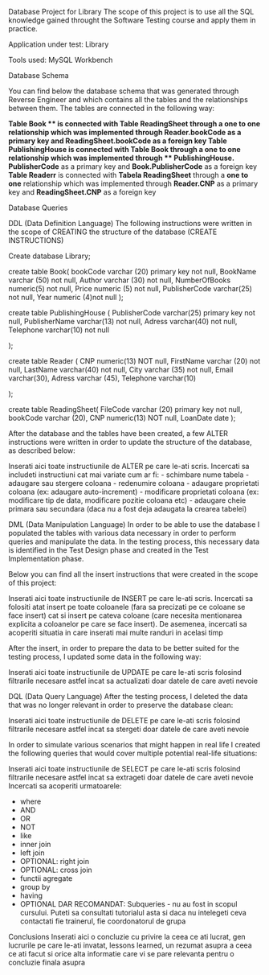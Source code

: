 Database Project for Library
The scope of this project is to use all the SQL knowledge gained throught the Software Testing course and apply them in practice.

Application under test: Library

Tools used: MySQL Workbench



Database Schema

You can find below the database schema that was generated through Reverse Engineer and which contains all the tables and the relationships between them.
The tables are connected in the following way:

**Table Book ** is connected with **Table ReadingSheet** through a **one to one** relationship which was implemented through **Reader.bookCode** as a primary key and **ReadingSheet.bookCode** as a foreign key
**Table PublishingHouse** is connected with **Table Book** through a **one to one** relationship which was implemented through ** PublishingHouse. PublisherCode** as a primary key and **Book.PublisherCode** as a foreign key
**Table Readerr** is connected with **Tabela ReadingSheet** through a **one to one** relationship which was implemented through **Reader.CNP** as a primary key and **ReadingSheet.CNP** as a foreign key

Database Queries

DDL (Data Definition Language)
The following instructions were written in the scope of CREATING the structure of the database (CREATE INSTRUCTIONS)

  Create database Library;
  
  create table Book(
  bookCode varchar (20) primary key not null,
  BookName varchar (50) not null,
  Author varchar (30) not null,
  NumberOfBooks numeric(5) not null,
  Price numeric (5) not null,
  PublisherCode varchar(25) not null,
  Year numeric (4)not null
  );
  
  create table PublishingHouse (
  PublisherCode varchar(25) primary key not null,
  PublisherName varchar(13) not null,
  Adress varchar(40) not null,
  Telephone varchar(10) not null

  );

  create table Reader (
  CNP numeric(13) NOT null,
  FirstName varchar (20) not null,
  LastName varchar(40) not null,
  City varchar (35) not null,
  Email varchar(30),
  Adress varchar (45),
  Telephone varchar(10)

  );

  create table ReadingSheet(
  FileCode varchar (20) primary key not null,
  bookCode varchar (20),
  CNP numeric(13) NOT null,
  LoanDate date 
  );


After the database and the tables have been created, a few ALTER instructions were written in order to update the structure of the database, as described below:

Inserati aici toate instructiunile de ALTER pe care le-ati scris. Incercati sa includeti instructiuni cat mai variate cum ar fi: - schimbare nume tabela - adaugare sau stergere coloana - redenumire coloana - adaugare proprietati coloana (ex: adaugare auto-increment) - modificare proprietati coloana (ex: modificare tip de data, modificare pozitie coloana etc) - adaugare cheie primara sau secundara (daca nu a fost deja adaugata la crearea tabelei)

DML (Data Manipulation Language)
In order to be able to use the database I populated the tables with various data necessary in order to perform queries and manipulate the data. In the testing process, this necessary data is identified in the Test Design phase and created in the Test Implementation phase.

Below you can find all the insert instructions that were created in the scope of this project:

Inserati aici toate instructiunile de INSERT pe care le-ati scris. Incercati sa folositi atat insert pe toate coloanele (fara sa precizati pe ce coloane se face insert) cat si insert pe cateva coloane (care necesita mentionarea explicita a coloanelor pe care se face insert). De asemenea, incercati sa acoperiti situatia in care inserati mai multe randuri in acelasi timp

After the insert, in order to prepare the data to be better suited for the testing process, I updated some data in the following way:

Inserati aici toate instructiunile de UPDATE pe care le-ati scris folosind filtrarile necesare astfel incat sa actualizati doar datele de care aveti nevoie

DQL (Data Query Language)
After the testing process, I deleted the data that was no longer relevant in order to preserve the database clean:

Inserati aici toate instructiunile de DELETE pe care le-ati scris folosind filtrarile necesare astfel incat sa stergeti doar datele de care aveti nevoie

In order to simulate various scenarios that might happen in real life I created the following queries that would cover multiple potential real-life situations:

Inserati aici toate instructiunile de SELECT pe care le-ati scris folosind filtrarile necesare astfel incat sa extrageti doar datele de care aveti nevoie Incercati sa acoperiti urmatoarele:
- where
- AND
- OR
- NOT
- like
- inner join
- left join
- OPTIONAL: right join
- OPTIONAL: cross join
- functii agregate
- group by
- having
- OPTIONAL DAR RECOMANDAT: Subqueries - nu au fost in scopul cursului. Puteti sa consultati tutorialul asta si daca nu intelegeti ceva contactati fie trainerul, fie coordonatorul de grupa

Conclusions
Inserati aici o concluzie cu privire la ceea ce ati lucrat, gen lucrurile pe care le-ati invatat, lessons learned, un rezumat asupra a ceea ce ati facut si orice alta informatie care vi se pare relevanta pentru o concluzie finala asupra 
